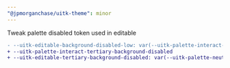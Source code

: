 ```yaml
---
"@jpmorganchase/uitk-theme": minor
---
```


Tweak palette disabled token used in editable

```diff
- --uitk-editable-background-disabled-low: var(--uitk-palette-interact-background-low)
+ --uitk-palette-interact-tertiary-background-disabled
+ --uitk-editable-tertiary-background-disabled: var(--uitk-palette-neutral-tertiary-background-disabled)
```
